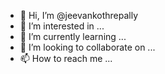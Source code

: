 - 👋 Hi, I’m @jeevankothrepally
- 👀 I’m interested in ...
- 🌱 I’m currently learning ...
- 💞️ I’m looking to collaborate on ...
- 📫 How to reach me ...

<!---
jeevankothrepally/jeevankothrepally is a ✨ special ✨ repository because its `README.md` (this file) appears on your GitHub profile.
You can click the Preview link to take a look at your changes.
--->
